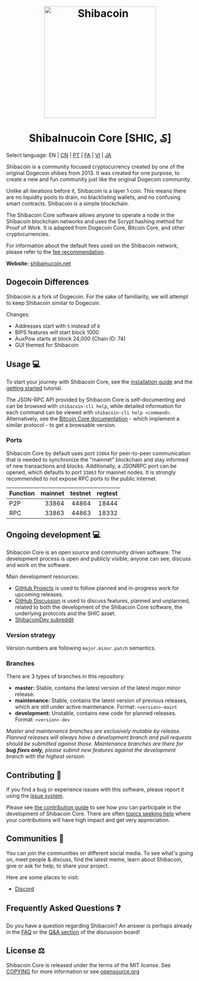 <h1 align="center">
<img src="https://i.imgur.com/j6X1XyF.png" alt="Shibacoin" width="300"/>
<br/><br/>
ShibaInucoin Core [SHIC, ₷]  
</h1>

Select language: EN | [CN](./README_zh_CN.md) | [PT](./README_pt_BR.md) | [FA](./README_fa_IR.md) | [VI](./README_vi_VN.md) | [JA](./README_ja_JP.md)

Shibacoin is a community focused cryptocurrency created by one of the original Dogecoin shibes from 2013. It was created for one purpose, to create a new and fun community just like the original Dogecoin community.

Unlike all iterations before it, Shibacoin is a layer 1 coin. This means there are no liquidity pools to drain, no blacklisting wallets, and no confusing smart contracts. Shibacoin is a simple blockchain.

The Shibacoin Core software allows anyone to operate a node in the Shibacoin blockchain networks and uses the Scrypt hashing method for Proof of Work. It is adapted from Dogecoin Core, Bitcoin Core, and other cryptocurrencies.

For information about the default fees used on the Shibacoin network, please
refer to the [fee recommendation](doc/fee-recommendation.md).

**Website:** [shibainucoin.net](https://shibainucoin.net)

## Dogecoin Differences

Shibacoin is a fork of Dogecoin. For the sake of familiarity, we will attempt to keep Shibacoin similar to Dogecoin. 

Changes:

* Addresses start with `S` instead of `D`
* BIPS features will start block 1000
* AuxPow starts at block 24,000 (Chain ID: 74)
* GUI themed for Shibacoin

## Usage 💻

To start your journey with Shibacoin Core, see the [installation guide](INSTALL.md) and the [getting started](doc/getting-started.md) tutorial.

The JSON-RPC API provided by Shibacoin Core is self-documenting and can be browsed with `shibacoin-cli help`, while detailed information for each command can be viewed with `shibacoin-cli help <command>`. Alternatively, see the [Bitcoin Core documentation](https://developer.bitcoin.org/reference/rpc/) - which implement a similar protocol - to get a browsable version.

### Ports

Shibacoin Core by default uses port `33864` for peer-to-peer communication that
is needed to synchronize the "mainnet" blockchain and stay informed of new
transactions and blocks. Additionally, a JSONRPC port can be opened, which
defaults to port `33863` for mainnet nodes. It is strongly recommended to not
expose RPC ports to the public internet.

| Function | mainnet | testnet | regtest |
| :------- | ------: | ------: | ------: |
| P2P      |   33864 |   44864 |   18444 |
| RPC      |   33863 |   44863 |   18332 |

## Ongoing development 💻

Shibacoin Core is an open source and community driven software. The development
process is open and publicly visible; anyone can see, discuss and work on the
software.

Main development resources:

* [GitHub Projects](https://github.com/shibacoinppc/shibacoin/projects) is used to
  follow planned and in-progress work for upcoming releases.
* [GitHub Discussion](https://github.com/shibacoinppc/shibacoin/discussions) is used
  to discuss features, planned and unplanned, related to both the development of
  the Shibacoin Core software, the underlying protocols and the SHIC asset.  
* [ShibacoinDev subreddit](https://www.reddit.com/r/shibacoindev/)

### Version strategy
Version numbers are following ```major.minor.patch``` semantics.

### Branches
There are 3 types of branches in this repository:

- **master:** Stable, contains the latest version of the latest *major.minor* release.
- **maintenance:** Stable, contains the latest version of previous releases, which are still under active maintenance. Format: ```<version>-maint```
- **development:** Unstable, contains new code for planned releases. Format: ```<version>-dev```

*Master and maintenance branches are exclusively mutable by release. Planned*
*releases will always have a development branch and pull requests should be*
*submitted against those. Maintenance branches are there for **bug fixes only,***
*please submit new features against the development branch with the highest version.*

## Contributing 🤝

If you find a bug or experience issues with this software, please report it
using the [issue system](https://github.com/shibacoinppc/shibacoin/issues/new?assignees=&labels=bug&template=bug_report.md&title=%5Bbug%5D+).

Please see [the contribution guide](CONTRIBUTING.md) to see how you can
participate in the development of Shibacoin Core. There are often
[topics seeking help](https://github.com/shibacoinppc/shibacoin/labels/help%20wanted)
where your contributions will have high impact and get very appreciation.

## Communities 🐶️

You can join the communities on different social media.
To see what's going on, meet people & discuss, find the latest meme, learn
about Shibacoin, give or ask for help, to share your project.

Here are some places to visit:

* [Discord](https://discord.com/invite/h3PrtfcKVJ)

## Frequently Asked Questions ❓

Do you have a question regarding Shibacoin? An answer is perhaps already in the [FAQ](doc/FAQ.md) or the [Q&A section](https://github.com/shibacoinppc/shibacoin/discussions/categories/q-a) of the discussion board!

## License ⚖️
Shibacoin Core is released under the terms of the MIT license. See
[COPYING](COPYING) for more information or see
[opensource.org](https://opensource.org/licenses/MIT)
